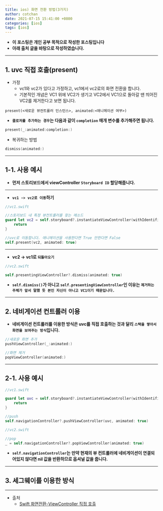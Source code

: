 ```yaml
---
title: ios) 화면 전환 방법(3가지)
author: cotchan
date: 2021-07-15 15:41:00 +0800
categories: [ios]
tags: [ios]   
---
```


+ **이 포스팅은 개인 공부 목적으로 작성한 포스팅입니다**
+ **아래 출처 글을 바탕으로 작성하였습니다.**

---

## 1. uvc 직접 호출(present)

+ 가정
  + vc1와 vc2가 있다고 가정하고, vc1에서 vc2로의 화면 전환을 합니다.
  + 기본적인 개념은 VC1 위에 VC2가 생기고 VC2에서 VC1으로 돌아갈 땐 띄어진 VC2를 제거한다고 보면 됩니다.


```
present(<새로운 뷰컨트롤러 인스턴스>, animated:<애니메이션 여부>)
```

+ **`클로저를 추가하는 경우`는 다음과 같이 `completion` 매개 변수를 추가해주면 됩니다.**

```swift
present(_:animated:completion:)
```

+ 복귀하는 방법

```swift
dismiss(animated:)
```

---

## 1-1. 사용 예시

+ **먼저 스토리보드에서 viewController `Storyboard ID` 할당해줍니다.**

---

+ **`vc1 -> vc2로 이동`하기**

```swift
//vc1.swift

//스토리보드 내 특정 뷰컨트롤러를 찾는 메소드
guard let vc2 = self.storyboard?.instantiateViewController(withIdentifier: "${UVC_STORYBOARD_ID}") else{
	return
}

//uvc로 이동합니다. 애니메이션을 사용한다면 True 안한다면 False
self.present(vc2, animated: true)
```

---

+ **vc2 -> vc1로 `되돌아오기`**

```swift
//vc2.swift

self.presentingViewController?.dismiss(animated: true)
```

+ **`self.dismiss()`가 아니고 `self.presentingViewController`인 이유는 `제거하는 주체가 앞서 말했 듯 본인 자신이 아니고 VC1이기 때문입니다.`**

---

## 2. 네비게이션 컨트롤러 이용

+ **네비게이션 컨트롤러를 이용한 방식은 uvc를 직접 호출하는 것과 달리 `스택을 쌓아서 화면을 보여주는 방식`입니다.**

```swift
//새로운 화면 추가
pushViewController(_:animated:)

//화면 제거
popViewController(animated:)
```

---

## 2-1. 사용 예시

```swift
//vc1.swift

guard let uvc = self.storyboard?.instantiateViewController(withIdentifier: "${UVC_STORYBOARD_ID}") else {
    return
}

//push
self.navigationController?.pushViewController(uvc, animated: true)
```

```swift
//vc2.swift

//pop
_ = self.navigationController?.popViewController(animated: true)
```

+ **`self.navigationController`는 만약 현재의 뷰 컨트롤러에 네비게이션이 연결되어있지 않다면 nil 값을 반환하므로 옵셔널 값을 줍니다.**

---

## 3. 세그웨이를 이용한 방식

---

+ 출처
  + [Swift 화면전환-ViewController 직접 호출](https://lazyowl.tistory.com/entry/Swift-%ED%99%94%EB%A9%B4%EC%A0%84%ED%99%98-ViewController-%EC%A7%81%EC%A0%91-%ED%98%B8%EC%B6%9C)
